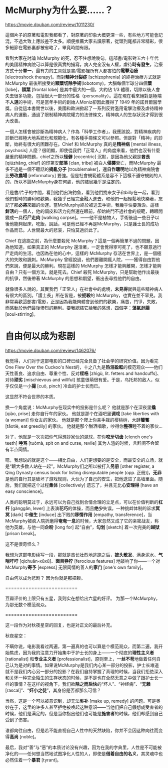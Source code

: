 
McMurphy为什么要……？ 
===

https://movie.douban.com/review/1011230/

這個片子的原著和電影我都看了，對原著的印象大概更深一些，有些地方可能會記混，不過大致上應該差不太多。順便推薦大家去讀原著，從頭到尾都非常精彩，很多細節在電影裏都被省略了，畢竟時間有限。

看到大家在討論 McMurphy 的死，忍不住想說幾句。這部書/電影對五六十年代的美國精神病院可以算是很真實的描寫，病人完全沒有人權，虐待**時有發生**，治療方式十分**單一**，最有力的工具就是書/電影裡所有人都害怕的**電擊治療** [electroshock therapy]。而對**精神分裂症** [schizophrenia] 的終極治療方式就是 McMurphy 最後所接受的**額葉切除手術**(lobotomy)。大腦每個半球分四個**葉** [lobe]，**額葉** [frontal lobe] 是其中最大的一個，大約佔 1/3 體積，切除以後人會失去很多功能，包括很大一部分的性格（personality）。這在現在看來絕對是極端不**人道**的手術，可是當年手術的創始人Moniz卻因此獲得了 1949 年的諾貝爾醫學獎。自從這本書問世以後，美國和歐洲掀起了一系列反對濫用電擊治療及虐待精神病人的運動，通過了限制精神病院權力的法律條文，精神病人的生存狀況才得到很大改善。

一個人怎樣會被診斷為精神病人？作為「科學工作者」，我應該說，對精神疾病的診斷已經極大地系統化和規範化，有各種手冊條文可以參照。但是對「精神」的診斷，始終有很大的困難存在。Chief 和 McMurphy 真的是**精神病** [mental illness, psychosis] 人麼？很明顯，即使從我們「正常人」的角度來看，他們也沒有什麼嚴重的精神問題，chief之所以**怪僻** [eccentric] 沉默，是因為他父親是**酋長** [qiúzhǎng, chief] 的印第安**部落** [clan, tribe] 被白人**侵襲**衰亡，而McMurphy 最多不過是一個不聽話的**搗亂分子** [troublemaker]，還**自作聰明**地以為精神病院會比**勞改農場** [reformatory] 要強。但是社會規範體系是容不下這樣不遵守規則的人的，所以不論McMurphy身在何處，他的結局幾乎是注定的。

只是書/片子的中間，看到他們出海釣魚，看到他們找來女子和billy在一起，看到他們暫時的勝利和歡樂，我幾乎已經完全融入進去，和他們一起輕鬆地快樂著，忘記了那**必將**來臨的命運。當McMurphy終於被送去手術，我幾乎快要落淚。這樣**鮮活**的一個人，他的調皮和活力宛然還在眼前，卻始終鬥不過社會的規範，轉眼間變成一具**行尸走肉** [walking corpse]。——他不是植物人，手術後過一些日子以後他能夠起床，吃飯，說話，可是他已經不再是McMurphy，只是護士長的成功作品而已。人世間最大的悲哀，只怕莫過於此了。

Chief 在逃跑之前，為什麼要殺死 McMurphy？這是一個再簡單不過的問題，因為他知道，如果真正的 McMurphy 還活著，一定會覺得寧可死了，也不願意過行尸走肉的生活。也因為在他的心中，這樣的 McMurphy 存活在世界上，是一個極大的失敗和諷刺。McMurphy 曾經說過，他們要離開瘋人院，——獲得自由對他們來說，便是最大的勝利。現在這樣的 McMurphy 怎樣才能夠離開，怎樣才能夠自由？只有一個方法，就是死去。Chief 殺死 McMurphy，只是幫助他作出最後的抗爭，然後帶著 McMurphy 的思想和期望，衝出去尋找他們的自由。

就像很多人說的，其實我們「正常人」在社會中的處境，**未見得**就與這些精神病人有很大的區別。「護士長」所在皆是，被**扼殺**的 McMurphy，也實在並不罕見。我非常喜歡這部書/電影，正是因為我能夠體會到他們的歡樂，痛苦，鬥爭，失敗，而感動於他們最後慘烈的勝利。要我總結它給我的感想，四個字：**蕩氣迴腸** [soul-stirring]。 


自由何以成为悲剧 
===

https://movie.douban.com/review/1462076/

我觉得，人们对于这部电影的口碑已经完全具备了社会学的研究价值。因为看完One Flew Over the Cuckoo's Nest的，十之八九是**热泪盈眶**的模范观众——他们天性善良、追求自由、尊重个性、反对**桎梏** [zhìgù, lit. fetters and handcuffs]、对待**顽劣** [mischievous and willful] 孩童很萌很有爱。于是，乌托邦的敌人，似乎仅仅是一小**撮** [cuō, pinch] 冷血的护士长而已。

这显然不符合世界的本质。

换一个角度说：McMurphy在现实中的投影是什么呢？
他就是那个在深夜里**撬** [qiào, prise] 走你自行车的家伙。
他就是那个在酒吧里**调戏** [take liberties with (a woman)] 你女友的家伙。
他就是那个爬上你亲手栽的樱桃树，大肆**饕餮** [tāotiè, eat greedily] 的家伙。
他就是那个酗酒唱歌，吵得你**整宿**睡不着的家伙...

对了，他就是一次次把你气得想抄家伙的混球，在你**咬牙切齿** [clench one's teeth] **唾骂** [tuòmà, spit on and curse, revile] 其为人渣的时候，言辞间不会留有半点同情。

嗯，我想说的就是这个——相比自由，人们更想要的是安全，而最安全的立场，就是“跟大多数人站在一起”。McMurphy们之所以被打入**另册** [other register, a Qing Dynasty census book for listing disreputable people (opp. 正冊)]，**无非**是他的自行其是破坏了游戏规则，大伙为了自己的安生，把他送进了高墙里面。随后，我们就把这个过程**集体** [collectively] 遗忘了，并且无比**心安理得** [have an easy conscience]。

人类的聪明莫过于，永远可以为自己找到合情合理的立足点，可以在价值判断的**杠杆** [gànggǎn, lever] 上表演**花巧**的体操，而且**绝少**失误。一种挑衅体制的诉求**冥冥** [dark] 中**催生** [induce] 出下贱的**移情作用** [empathy, transference]，当McMurphy被疯人院折磨得**奄奄一息**的时候，大家忽然又成了它的亲密战友，称他为英雄，与他一同**企盼** [long for] 起“自由”，**勾划** [sketch] 着一次完美的**越狱** [prison break]。

这不是很奇怪么？

我想为这部电影续写一段，那就是酋长壮烈地逃跑之后，**披头散发**、满身泥水、**气喘吁吁** [qìchuǎn-xūxū]、**面目狰狞** [ferocious features] 地敲响了你——一个对McMurphy**寄予** [express] 无限同情的善人的**家门** [one's own family]。

自由何以成为悲剧？
因为你就是那把锁。

=========================

豆瓣评价的上限只有五星，我则实在想给出六星的好评。
为那一个McMurphy，为那无数个模范观众。

=========================

这一段作为对秋夜星空的回复，也是对正文的最后补充。

秋夜星空：

不瞒你说，电影我看过两遍，第一遍真的也可以算是个模范观众，而第二遍，我开始焦虑，因为我的注意力开始集中于护士长的身上——一个彻底的**理性主义者** [rationalist] 和**专业主义者** [professionalist]，原则至上，**一丝不苟**地做着任何自己认为是对的事情。如果说McMurphy是我们内心某一部分的投影，护士长难道就不是我们内心另一部分的投影？在我们自持掌握了真理的时候，当我们拒绝深入和关怀一种完全陌生的生存状态的时候，是不是也在全然无意之中做了跟护士长一样的事情？在这样的视角下，我们欲**除之而后快**的“坏人”、“神经病”、“**无赖** [rascal]”、“**奸小之徒**”，其身份是否都那么可信？

当然，这是一个可以被意识到，却无法**弥补** [make up, remedy] 的问题。可是奥妙在于，这里的许多人甚至拒绝被唤起这种意识——当他们把自己假想成受害者的时候，他们是满足的，但是当你指出他们也可能是**施害者**的时候，他们却感到自己受到了伤害。

谁都向往自由，但是若不能直视自己人性中的天然缺陷，你并不会因这种向往而变得**高尚** [noble]。

最后，我对“善”与“恶”的本质讨论没有兴趣，因为在我的字典里，人性是不可能被净化的——任何想当然地试图净化人性的人，即使是**借着自由的名义**，其灵魂中也必然住着一个**暴君** [tyrant]。 